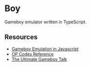 # Boy

Gameboy emulator written in TypeScript.

## Resources

* [Gameboy Emulation in Javascript](http://imrannazar.com/GameBoy-Emulation-in-JavaScript:-The-CPU)
* [OP Codes
Reference](http://www.pastraiser.com/cpu/gameboy/gameboy_opcodes.html)
* [The Ultimate Gameboy Talk](https://www.youtube.com/watch?v=HyzD8pNlpwI&t=15s)
